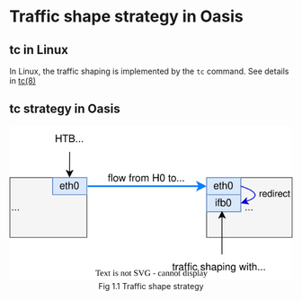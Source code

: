 # Traffic shape strategy in Oasis

## tc in Linux

In Linux, the traffic shaping is implemented by the `tc` command. See details in [tc(8)](https://www.man7.org/linux/man-pages/man8/tc.8.html)

## tc strategy in Oasis

<div align="center" style="text-align:center"> 
<img src="./imgs/Oasis-tc-strategy.svg" alt="tc strategy"></div>
<div align="center">Fig 1.1 Traffic shape strategy</div>